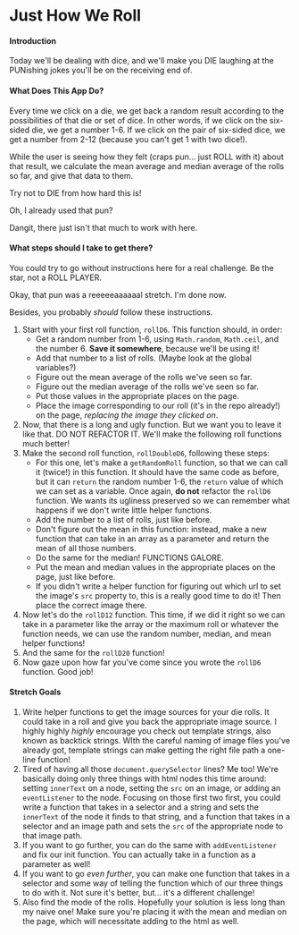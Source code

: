 # Just How We Roll

#### Introduction

Today we'll be dealing with dice, and we'll make you DIE laughing at the PUNishing jokes you'll be on the receiving end of.

#### What Does This App Do?

Every time we click on a die, we get back a random result according to the possibilities of that die or set of dice. In other words, if we click on the six-sided die, we get a number 1-6. If we click on the pair of six-sided dice, we get a number from 2-12 (because you can't get 1 with two dice!).

While the user is seeing how they felt (craps pun... just ROLL with it) about that result, we calculate the mean average and median average of the rolls so far, and give that data to them.

Try not to DIE from how hard this is!

Oh, I already used that pun?

Dangit, there just isn't that much to work with here.

#### What steps should I take to get there?

You could try to go without instructions here for a real challenge. Be the star, not a ROLL PLAYER.

Okay, that pun was a reeeeeaaaaaal stretch. I'm done now.

Besides, you probably _should_ follow these instructions.

1. Start with your first roll function, `rollD6`. This function should, in order:
	* Get a random number from 1-6, using `Math.random`, `Math.ceil`, and the number 6. **Save it somewhere**, because we'll be using it!
	* Add that number to a list of rolls. (Maybe look at the global variables?)
	* Figure out the mean average of the rolls we've seen so far.
	* Figure out the median average of the rolls we've seen so far.
	* Put those values in the appropriate places on the page.
	* Place the image corresponding to our roll (it's in the repo already!) on the page, _replacing the image they clicked on_.
2. Now, that there is a long and ugly function. But we want you to leave it like that. DO NOT REFACTOR IT. We'll make the following roll functions much better!
3. Make the second roll function, `rollDoubleD6`, following these steps:
	* For this one, let's make a `getRandomRoll` function, so that we can call it (twice!) in this function. It should have the same code as before, but it can `return` the random number 1-6, the `return` value of which we can set as a variable. Once again, **do not** refactor the `rollD6` function. We wants its ugliness preserved so we can remember what happens if we don't write little helper functions.
	* Add the number to a list of rolls, just like before.
	* Don't figure out the mean in this function: instead, make a new function that can take in an array as a parameter and return the mean of all those numbers.
	* Do the same for the median! FUNCTIONS GALORE.
	* Put the mean and median values in the appropriate places on the page, just like before.
	* If you didn't write a helper function for figuring out which url to set the image's `src` property to, this is a really good time to do it! Then place the correct image there.
4. Now let's do the `rollD12` function. This time, if we did it right so we can take in a parameter like the array or the maximum roll or whatever the function needs, we can use the random number, median, and mean helper functions!
5. And the same for the `rollD20` function!
6. Now gaze upon how far you've come since you wrote the `rollD6` function. Good job!

#### Stretch Goals

1. Write helper functions to get the image sources for your die rolls. It could take in a roll and give you back the appropriate image source. I highly highly _highly_ encourage you check out template strings, also known as backtick strings. WIth the careful naming of image files you've already got, template strings can make getting the right file path a one-line function!
2. Tired of having all those `document.querySelector` lines? Me too! We're basically doing only three things with html nodes this time around: setting `innerText` on a node, setting the `src` on an image, or adding an `eventListener` to the node. Focusing on those first two first, you could write a function that takes in a selector and a string and sets the `innerText` of the node it finds to that string, and a function that takes in a selector and an image path and sets the `src` of the appropriate node to that image path.
3. If you want to go further, you can do the same with `addEventListener` and fix our init function. You can actually take in a function as a parameter as well!
4. If you want to go _even further_, you can make one function that takes in a selector and some way of telling the function which of our three things to do with it. Not sure it's better, but... it's a different challenge!
5. Also find the mode of the rolls. Hopefully your solution is less long than my naive one! Make sure you're placing it with the mean and median on the page, which will necessitate adding to the html as well.